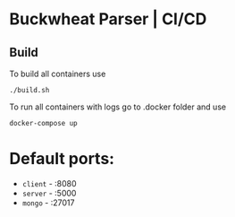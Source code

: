 # Buckwheat Parser | CI/CD

## Build

To build all containers use

```
./build.sh
```

To run all containers with logs go to .docker folder and use

```
docker-compose up
```

# Default ports:
- `client` - :8080
- `server` - :5000
- `mongo` - :27017